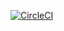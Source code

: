 [![CircleCI](https://circleci.com/gh/Subash/js-concat.svg?style=svg)](https://circleci.com/gh/Subash/js-concat)